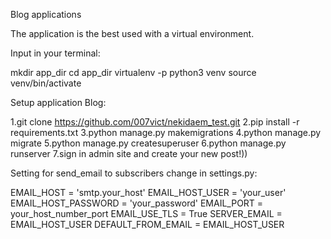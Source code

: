 Blog applications

The application is the best used with a virtual environment.

Input in your terminal:

mkdir app_dir
cd app_dir
virtualenv -p python3 venv
source venv/bin/activate

Setup application Blog:

1.git clone https://github.com/007vict/nekidaem_test.git
2.pip install -r requirements.txt
3.python manage.py makemigrations
4.python manage.py migrate
5.python manage.py createsuperuser
6.python manage.py runserver
7.sign in admin site and create your new post!))

Setting for send_email to subscribers change in settings.py:

EMAIL_HOST = 'smtp.your_host'
EMAIL_HOST_USER = 'your_user'
EMAIL_HOST_PASSWORD = 'your_password'
EMAIL_PORT = your_host_number_port
EMAIL_USE_TLS = True
SERVER_EMAIL = EMAIL_HOST_USER
DEFAULT_FROM_EMAIL = EMAIL_HOST_USER
